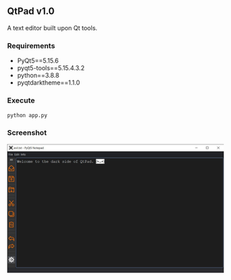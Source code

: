 ## QtPad v1.0
A text editor built upon Qt tools.

### Requirements
- PyQt5==5.15.6
- pyqt5-tools==5.15.4.3.2
- python==3.8.8
- pyqtdarktheme==1.1.0

### Execute
```
python app.py
```

### Screenshot
![QtPad screenshot](https://github.com/oron-sinaa/text-editor-qt/blob/main/snaps/dark_mode_ss.jpg)
